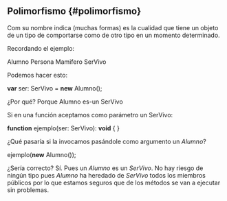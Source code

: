 ## Polimorfismo {#polimorfismo}

Com su nombre indica (muchas formas) es la cualidad que tiene un objeto de un tipo de comportarse como de otro tipo en un momento determinado.

Recordando el ejemplo:

Alumno Persona Mamifero SerVivo

Podemos hacer esto:

**var** ser: SerVivo = **new** Alumno();

¿Por qué? Porque Alumno es-un SerVivo

Si en una función aceptamos como parámetro un SerVivo:

**function** ejemplo(ser: SerVivo): **void** { }

¿Qué pasaría si la invocamos pasándole como argumento un _Alumno_?

ejemplo(**new** Alumno());

¿Sería correcto? Sí. Pues un _Alumno_ es un _SerVivo_. No hay riesgo de ningún tipo pues _Alumno_ ha heredado de _SerVivo_ todos los miembros públicos por lo que estamos seguros que de los métodos se van a ejecutar sin problemas.